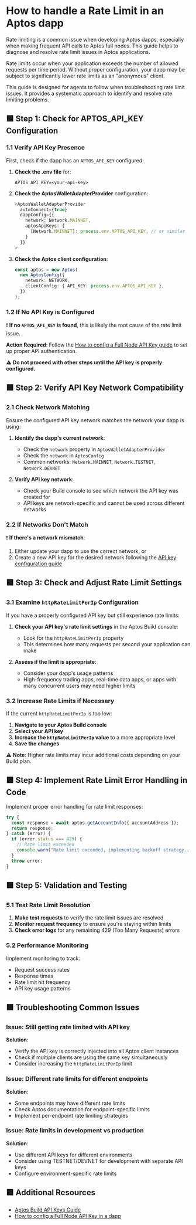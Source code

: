 # How to handle a Rate Limit in an Aptos dapp

Rate limiting is a common issue when developing Aptos dapps, especially when making frequent API calls to Aptos full nodes. This guide helps to diagnose and resolve rate limit issues in Aptos applications.

Rate limits occur when your application exceeds the number of allowed requests per time period. Without proper configuration, your dapp may be subject to significantly lower rate limits as an "anonymous" client.

This guide is designed for agents to follow when troubleshooting rate limit issues.
It provides a systematic approach to identify and resolve rate limiting problems.

## 🟩 Step 1: Check for APTOS_API_KEY Configuration

### 1.1 Verify API Key Presence

First, check if the dapp has an `APTOS_API_KEY` configured:

1. **Check the .env file** for:

   ```
   APTOS_API_KEY=<your-api-key>
   ```

2. **Check the AptosWalletAdapterProvider** configuration:

   ```ts
   <AptosWalletAdapterProvider
     autoConnect={true}
     dappConfig={{
       network: Network.MAINNET,
       aptosApiKeys: {
         [Network.MAINNET]: process.env.APTOS_API_KEY, // or similar
       }
     }}
   >
   ```

3. **Check the Aptos client configuration**:
   ```ts
   const aptos = new Aptos(
     new AptosConfig({
       network: NETWORK,
       clientConfig: { API_KEY: process.env.APTOS_API_KEY },
     })
   );
   ```

### 1.2 If No API Key is Configured

❗ **If no `APTOS_API_KEY` is found**, this is likely the root cause of the rate limit issue.

**Action Required**: Follow the [How to config a Full Node API Key guide](./how_to_config_a_full_node_api_key_in_a_dapp.md) to set up proper API authentication.

⚠️ **Do not proceed with other steps until the API key is properly configured.**

## 🟩 Step 2: Verify API Key Network Compatibility

### 2.1 Check Network Matching

Ensure the configured API key network matches the network your dapp is using:

1. **Identify the dapp's current network**:

   - Check the `network` property in `AptosWalletAdapterProvider`
   - Check the `network` in `AptosConfig`
   - Common networks: `Network.MAINNET`, `Network.TESTNET`, `Network.DEVNET`

2. **Verify API key network**:
   - Check your Build console to see which network the API key was created for
   - API keys are network-specific and cannot be used across different networks

### 2.2 If Networks Don't Match

❗ **If there's a network mismatch**:

1. Either update your dapp to use the correct network, or
2. Create a new API key for the desired network following the [API key configuration guide](./how_to_config_a_full_node_api_key_in_a_dapp.md)

## 🟩 Step 3: Check and Adjust Rate Limit Settings

### 3.1 Examine `httpRateLimitPerIp` Configuration

If you have a properly configured API key but still experience rate limits:

1. **Check your API key's rate limit settings** in the Aptos Build console:

   - Look for the `httpRateLimitPerIp` property
   - This determines how many requests per second your application can make

2. **Assess if the limit is appropriate**:
   - Consider your dapp's usage patterns
   - High-frequency trading apps, real-time data apps, or apps with many concurrent users may need higher limits

### 3.2 Increase Rate Limits if Necessary

If the current `httpRateLimitPerIp` is too low:

1. **Navigate to your Aptos Build console**
2. **Select your API key**
3. **Increase the `httpRateLimitPerIp` value** to a more appropriate level
4. **Save the changes**

⚠️ **Note**: Higher rate limits may incur additional costs depending on your Build plan.

## 🟩 Step 4: Implement Rate Limit Error Handling in Code

Implement proper error handling for rate limit responses:

```ts
try {
  const response = await aptos.getAccountInfo({ accountAddress });
  return response;
} catch (error) {
  if (error.status === 429) {
    // Rate limit exceeded
    console.warn("Rate limit exceeded, implementing backoff strategy...");
  }
  throw error;
}
```

## 🟩 Step 5: Validation and Testing

### 5.1 Test Rate Limit Resolution

1. **Make test requests** to verify the rate limit issues are resolved
2. **Monitor request frequency** to ensure you're staying within limits
3. **Check error logs** for any remaining 429 (Too Many Requests) errors

### 5.2 Performance Monitoring

Implement monitoring to track:

- Request success rates
- Response times
- Rate limit hit frequency
- API key usage patterns

## 🟩 Troubleshooting Common Issues

### Issue: Still getting rate limited with API key

**Solution**:

- Verify the API key is correctly injected into all Aptos client instances
- Check if multiple clients are using the same key simultaneously
- Consider increasing the `httpRateLimitPerIp` limit

### Issue: Different rate limits for different endpoints

**Solution**:

- Some endpoints may have different rate limits
- Check Aptos documentation for endpoint-specific limits
- Implement per-endpoint rate limiting strategies

### Issue: Rate limits in development vs production

**Solution**:

- Use different API keys for different environments
- Consider using TESTNET/DEVNET for development with separate API keys
- Configure environment-specific rate limits

## 🟩 Additional Resources

- [Aptos Build API Keys Guide](https://build.aptoslabs.com/docs/start/api-keys)
- [How to config a Full Node API Key in a dapp](./how_to_config_a_full_node_api_key_in_a_dapp.md)
